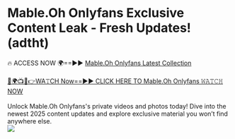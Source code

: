 # Mable.Oh Onlyfans Exclusive Content Leak - Fresh Updates! (adtht)

🔥 ACCESS NOW 🌍==►► <a href="https://tinyurl.com/kvy9nzfs" rel="nofollow">Mable.Oh Onlyfans Latest Collection</a>
<br><br>
[🔴🌍📺📱👉WA𝚃CH Now==►► CLICK HERE TO Mable.Oh Onlyfans 𝚆𝙰𝚃𝙲𝙷 NOW](https://tinyurl.com/kvy9nzfs)
<br><br>
Unlock Mable.Oh Onlyfans's private videos and photos today! Dive into the newest 2025 content updates and explore exclusive material you won’t find anywhere else.
<br>
<a href="https://tinyurl.com/kvy9nzfs" rel="nofollow" data-target="animated-image.originalLink"><img src="https://camo.githubusercontent.com/8a4f000d20f83aca3bf7ec5f350d767afa0574a8a352519fd8cfa583a6f93a33/68747470733a2f2f692e696d6775722e636f6d2f644a486b345a712e676966" data-canonical-src="https://i.imgur.com/dJHk4Zq.gif" style="max-width: 100%; display: inline-block;" data-target="animated-image.originalImage"></a>
<br>
